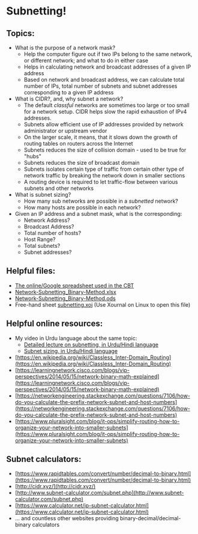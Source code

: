 # Subnetting!


## Topics:
* What is the purpose of a network mask?
  * Help the computer figure out if two IPs belong to the same network, or different network; and what to do in either case
  * Helps in calculating network and broadcast addresses of a given IP address
  * Based on network and broadcast address, we can calculate total number of IPs, total number of subnets and subnet addresses corresponding to a given IP address
* What is CIDR?, and, why subnet a network?
  * The default *classful* networks are sometimes too large or too small for a network setup. CIDR helps slow the rapid exhaustion of IPv4 addresses.
  * Subnets allow efficient use of IP addresses provided by network administrator or upstream vendor
  * On the larger scale, it means, that it slows down the growth of routing tables on routers across the Internet
  * Subnets reduces the size of collision domain - used to be true for "hubs"
  * Subnets reduces the size of broadcast domain
  * Subnets isolates certain type of traffic from certain other type of network traffic by breaking the network down in smaller sections
  * A routing device is required to let traffic-flow between various subnets and other networks
* What is subnet sizing?
  * How many sub networks are possible in a *subnetted* network?
  * How many hosts are possible in each network?
* Given an IP address and a subnet mask, what is the corresponding: 
  * Network Address? 
  * Broadcast Address? 
  * Total number of hosts?
  * Host Range? 
  * Total subnets?
  * Subnet addresses?

## Helpful files:
* [The online/Google spreadsheet used in the CBT](https://docs.google.com/spreadsheets/d/15EKKwzCn5uEutmqAf4rFJT0lrrbNxCzd8HHM_YSuczc/edit?usp=sharing)
* [Network-Subnetting_Binary-Method.xlsx](Network-Subnetting_Binary-Method.xlsx)
* [Network-Subnetting_Binary-Method.ods](Network-Subnetting_Binary-Method.ods)
* Free-hand sheet [subnetting.xoj](subnetting.xoj) (Use Xournal on Linux to open this file)

## Helpful online resources:
* My video in Urdu language about the same topic: 
  * [Detailed lecture on subnetting, in Urdu/Hindi language](https://youtu.be/55wz4GZTpIU)
  * [Subnet sizing, in Urdu/Hindi language](https://youtu.be/xHoxzcBeUlk)
* [https://en.wikipedia.org/wiki/Classless_Inter-Domain_Routing](https://en.wikipedia.org/wiki/Classless_Inter-Domain_Routing)
* [https://learningnetwork.cisco.com/blogs/vip-perspectives/2014/05/15/network-binary-math-explained](https://learningnetwork.cisco.com/blogs/vip-perspectives/2014/05/15/network-binary-math-explained)
* [https://networkengineering.stackexchange.com/questions/7106/how-do-you-calculate-the-prefix-network-subnet-and-host-numbers](https://networkengineering.stackexchange.com/questions/7106/how-do-you-calculate-the-prefix-network-subnet-and-host-numbers)
* [https://www.pluralsight.com/blog/it-ops/simplify-routing-how-to-organize-your-network-into-smaller-subnets](https://www.pluralsight.com/blog/it-ops/simplify-routing-how-to-organize-your-network-into-smaller-subnets)


## Subnet calculators:
* [https://www.rapidtables.com/convert/number/decimal-to-binary.html](https://www.rapidtables.com/convert/number/decimal-to-binary.html)
* [http://cidr.xyz/](http://cidr.xyz/)
* [http://www.subnet-calculator.com/subnet.php](http://www.subnet-calculator.com/subnet.php)
* [https://www.calculator.net/ip-subnet-calculator.html](https://www.calculator.net/ip-subnet-calculator.html)
* ... and countless other websites providing binary-decimal/decimal-binary calculators 

